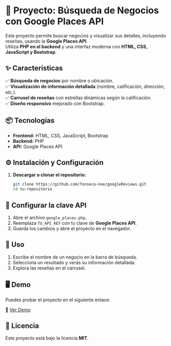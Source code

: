 # 📍 Proyecto: Búsqueda de Negocios con Google Places API  

Este proyecto permite buscar negocios y visualizar sus detalles, incluyendo reseñas, usando la **Google Places API**.  
Utiliza **PHP en el backend** y una interfaz moderna con **HTML, CSS, JavaScript y Bootstrap**.  

## ✨ Características  

✅ **Búsqueda de negocios** por nombre o ubicación.  
✅ **Visualización de información detallada** (nombre, calificación, dirección, etc.).  
✅ **Carrusel de reseñas** con estrellas dinámicas según la calificación.  
✅ **Diseño responsivo** mejorado con Bootstrap.  

## 📦 Tecnologías  

- **Frontend:** HTML, CSS, JavaScript, Bootstrap  
- **Backend:** PHP  
- **API:** Google Places API  

## ⚙️ Instalación y Configuración  

1. **Descargar o clonar el repositorio:**  
   ```sh
   git clone https://github.com/fonseca-noe/googleReviews.git
   cd tu-repositorio
## 🔑 Configurar la clave API  

1. Abre el archivo `google_places.php`.  
2. Reemplaza `TU_API_KEY` con tu clave de **Google Places API**.  
3. Guarda los cambios y abre el proyecto en el navegador.  

## 🚀 Uso  

1. Escribe el nombre de un negocio en la barra de búsqueda.  
2. Selecciona un resultado y verás su información detallada.  
3. Explora las reseñas en el carrusel.  

## 🖥️ Demo  

Puedes probar el proyecto en el siguiente enlace:  

🔗 [Ver Demo]((http://widget.free.nf/googleReviews/))  

## 📜 Licencia  

Este proyecto está bajo la licencia **MIT**.  
